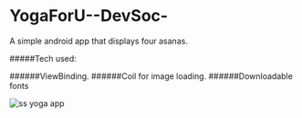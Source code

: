 # YogaForU--DevSoc-
A simple android app that displays four asanas.

#####Tech used:

######ViewBinding.
######Coil for image loading.
######Downloadable fonts

![ss yoga app](https://user-images.githubusercontent.com/87525479/170969780-7f623648-508b-4b4a-878f-78aace7fa1d4.png)
